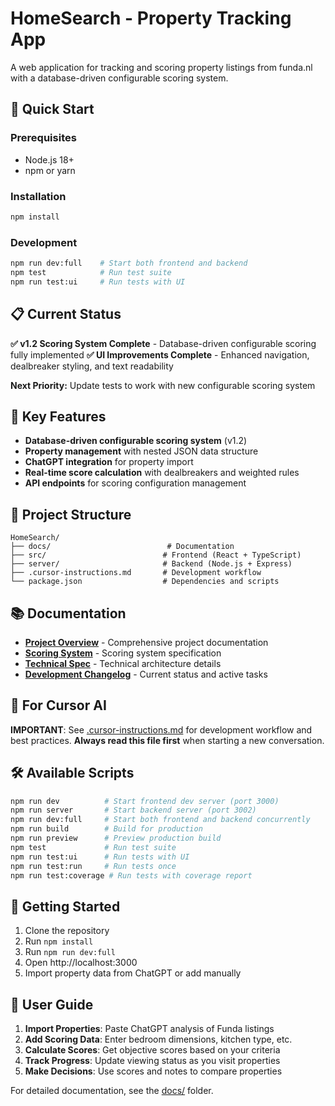 # HomeSearch - Property Tracking App

A web application for tracking and scoring property listings from funda.nl with a database-driven configurable scoring system.

## 🚀 Quick Start

### Prerequisites
- Node.js 18+
- npm or yarn

### Installation
```bash
npm install
```

### Development
```bash
npm run dev:full    # Start both frontend and backend
npm test            # Run test suite
npm run test:ui     # Run tests with UI
```

## 📋 Current Status
**✅ v1.2 Scoring System Complete** - Database-driven configurable scoring fully implemented
**✅ UI Improvements Complete** - Enhanced navigation, dealbreaker styling, and text readability

**Next Priority:** Update tests to work with new configurable scoring system

## 🎯 Key Features
- **Database-driven configurable scoring system** (v1.2)
- **Property management** with nested JSON data structure
- **ChatGPT integration** for property import
- **Real-time score calculation** with dealbreakers and weighted rules
- **API endpoints** for scoring configuration management

## 📁 Project Structure
```
HomeSearch/
├── docs/                          # Documentation
├── src/                          # Frontend (React + TypeScript)
├── server/                       # Backend (Node.js + Express)
├── .cursor-instructions.md       # Development workflow
└── package.json                  # Dependencies and scripts
```

## 📚 Documentation
- **[Project Overview](docs/01_PROJECT_OVERVIEW.md)** - Comprehensive project documentation
- **[Scoring System](docs/02_HomeScoringSystem.md)** - Scoring system specification
- **[Technical Spec](docs/04_TECH_SPEC.md)** - Technical architecture details
- **[Development Changelog](docs/05_TODO.md)** - Current status and active tasks

## 🤖 For Cursor AI
**IMPORTANT**: See [.cursor-instructions.md](.cursor-instructions.md) for development workflow and best practices. **Always read this file first** when starting a new conversation.

## 🛠️ Available Scripts
```bash
npm run dev          # Start frontend dev server (port 3000)
npm run server       # Start backend server (port 3002)
npm run dev:full     # Start both frontend and backend concurrently
npm run build        # Build for production
npm run preview      # Preview production build
npm test             # Run test suite
npm run test:ui      # Run tests with UI
npm run test:run     # Run tests once
npm run test:coverage # Run tests with coverage report
```

## 🚀 Getting Started
1. Clone the repository
2. Run `npm install`
3. Run `npm run dev:full`
4. Open http://localhost:3000
5. Import property data from ChatGPT or add manually

## 📖 User Guide
1. **Import Properties**: Paste ChatGPT analysis of Funda listings
2. **Add Scoring Data**: Enter bedroom dimensions, kitchen type, etc.
3. **Calculate Scores**: Get objective scores based on your criteria
4. **Track Progress**: Update viewing status as you visit properties
5. **Make Decisions**: Use scores and notes to compare properties

For detailed documentation, see the [docs/](docs/) folder.
